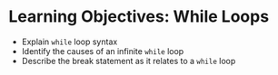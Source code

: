 # Learning Objectives: While Loops
- Explain `while` loop syntax
- Identify the causes of an infinite `while` loop
- Describe the break statement as it relates to a `while` loop
